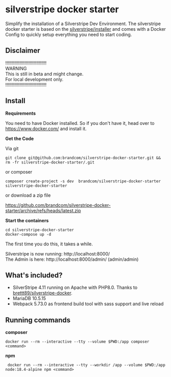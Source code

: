 # silverstripe docker starter

Simplify the installation of a Silverstripe Dev Environment. The silverstripe docker starter is based on
the [silverstripe/installer](https://github.com/silverstripe/silverstripe-installer) and comes with a Docker Config to
quickly setup everything you need to start coding.

## Disclaimer

‼️‼️‼️‼️‼️‼️‼️‼️‼️‼️‼️‼️‼️‼️‼️‼️  
WARNING  
This is still in beta and might change.  
For local development only.  
‼️‼️‼️‼️‼️‼️‼️‼️‼️‼️‼️‼️‼️‼️‼️‼️

## Install

**Requirements**

You need to have Docker installed. So if you don't have it, head over to https://www.docker.com/ and install it.

**Get the Code**

Via git

```
git clone git@github.com:brandcom/silverstripe-docker-starter.git && rm -fr silverstripe-docker-starter/.git
```

or composer

```
composer create-project -s dev  brandcom/silverstripe-docker-starter silverstripe-docker-starter
```

or download a zip file

https://github.com/brandcom/silverstripe-docker-starter/archive/refs/heads/latest.zip

**Start the containers**

```
cd silverstripe-docker-starter
docker-compose up -d
```

The first time you do this, it takes a while.

Silverstripe is now running: http://localhost:8000/  
The Admin is here: http://localhost:8000/admin/ (admin/admin)

## What's included?

* SilverStripe 4.11 running on Apache with PHP8.0. Thanks
  to [brettt89/silverstripe-docker](https://github.com/brettt89/silverstripe-docker).
* MariaDB 10.5.15
* Webpack 5.73.0 as frontend build tool with sass support and live reload

## Running commands

**composer**

```
docker run --rm --interactive --tty --volume $PWD:/app composer <command>
```

**npm**

```
 docker run --rm --interactive --tty --workdir /app --volume $PWD:/app node:18.4-alpine npm <command>
```
